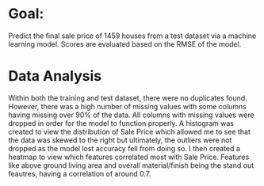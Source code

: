 # Goal:
Predict the final sale price of 1459 houses from a test dataset via a machine learning model. Scores are evaluated based on the RMSE of the model.

# Data Analysis
Within both the training and test dataset, there were no duplicates found. However, there was a high number of missing values with some columns having missing over 90% of the data. All columns with missing values were dropped in order for the model to function properly. A histogram was created to view the distribution of Sale Price which allowed me to see that the data was skewed to the right but ultimately, the outliers were not dropped as the model lost accuracy fell from doing so. I then created a heatmap to view which features correlated most with Sale Price. Features like above ground living area and overall material/finish being the stand out feautres, having a correlation of around 0.7.
